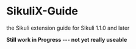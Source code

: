 SikuliX-Guide
=============

the Sikuli extension guide for Sikuli 1.1.0 and later

**Still work in Progress --- not yet really useable**


